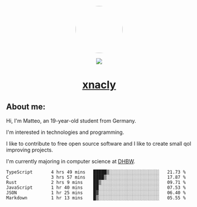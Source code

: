 <p align="center">
  <img style="border-radius: 100px" width="128" height="128" src="https://avatars.githubusercontent.com/u/47723417?v=4"/>
</p>
<p align="center">
  <img src="https://komarev.com/ghpvc/?username=xnacly&&style=flat-square"/>
</p>

<h1 align="center"><a href="https://xnacly.me/"> xnacly</a> </h1>

<h2> About me:</h2>

<p>Hi, I'm Matteo, an 19-year-old student from Germany. </p>
<p>I'm interested in technologies and programming.</p>
<p>I like to contribute to free open source software and I like to create small qol improving projects.</p>
<p>I'm currently majoring in computer science at <a href="https://www.dhbw.de/startseite">DHBW</a>.</p>

<!--START_SECTION:waka-->

```text
TypeScript       4 hrs 49 mins   █████▒░░░░░░░░░░░░░░░░░░░   21.73 %
C                3 hrs 57 mins   ████▒░░░░░░░░░░░░░░░░░░░░   17.87 %
Rust             2 hrs 9 mins    ██▒░░░░░░░░░░░░░░░░░░░░░░   09.71 %
JavaScript       1 hr 40 mins    ██░░░░░░░░░░░░░░░░░░░░░░░   07.53 %
JSON             1 hr 25 mins    █▓░░░░░░░░░░░░░░░░░░░░░░░   06.40 %
Markdown         1 hr 13 mins    █▒░░░░░░░░░░░░░░░░░░░░░░░   05.55 %
```

<!--END_SECTION:waka-->
